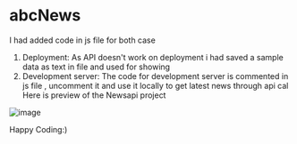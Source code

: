 # abcNews

I had added code in js file for both case
1) Deployment:  As API doesn't work on deployment i had saved a sample data as text in file and used for showing 
2) Development server: The code for development server is commented in js file , uncomment it and use it locally to get latest news through api cal 
Here is preview of the Newsapi project

![image](https://github.com/ShivanshVikramSingh/abcNews/assets/116243866/62d6ddb9-75dc-43dd-9178-37c45c06b9c9)


Happy Coding:)